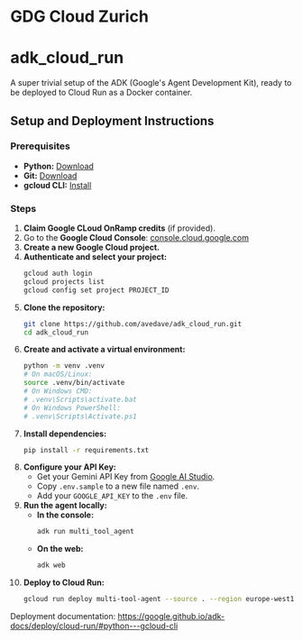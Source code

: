 # GDG Cloud Zurich
# adk_cloud_run
A super trivial setup of the ADK (Google's Agent Development Kit), ready to be deployed to Cloud Run as a Docker container.

## Setup and Deployment Instructions

### Prerequisites

*   **Python:** [Download](https://www.python.org/downloads/)
*   **Git:** [Download](https://git-scm.com/downloads)
*   **gcloud CLI:** [Install](https://cloud.google.com/sdk/docs/install)

### Steps

1.  **Claim Google CLoud OnRamp credits** (if provided).
2.  Go to the **Google Cloud Console**: [console.cloud.google.com](https://console.cloud.google.com)
3.  **Create a new Google Cloud project.**
4.  **Authenticate and select your project:**
    ```bash
    gcloud auth login
    gcloud projects list
    gcloud config set project PROJECT_ID
    ```
5.  **Clone the repository:**
    ```bash
    git clone https://github.com/avedave/adk_cloud_run.git
    cd adk_cloud_run
    ```
6.  **Create and activate a virtual environment:**
    ```bash
    python -m venv .venv
    # On macOS/Linux:
    source .venv/bin/activate
    # On Windows CMD:
    # .venv\Scripts\activate.bat
    # On Windows PowerShell:
    # .venv\Scripts\Activate.ps1
    ```
7.  **Install dependencies:**
    ```bash
    pip install -r requirements.txt
    ```
8.  **Configure your API Key:**
    *   Get your Gemini API Key from [Google AI Studio](https://ai.dev).
    *   Copy `.env.sample` to a new file named `.env`.
    *   Add your `GOOGLE_API_KEY` to the `.env` file.
9.  **Run the agent locally:**
    *   **In the console:**
        ```bash
        adk run multi_tool_agent
        ```
    *   **On the web:**
        ```bash
        adk web
        ```
10. **Deploy to Cloud Run:**
    ```bash
    gcloud run deploy multi-tool-agent --source . --region europe-west1 --allow-unauthenticated --set-env-vars="GOOGLE_GENAI_USE_VERTEXAI=FALSE, GOOGLE_API_KEY="  --labels dev-tutorial=codelab-dos
    ```

Deployment documentation: https://google.github.io/adk-docs/deploy/cloud-run/#python---gcloud-cli
